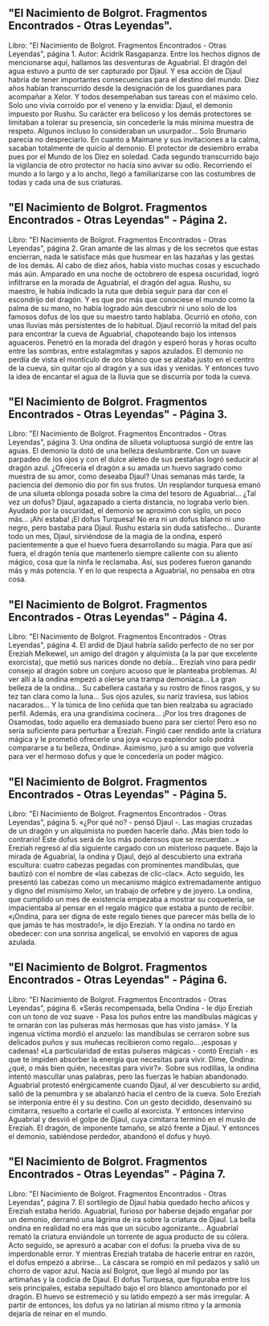 ## "El Nacimiento de Bolgrot. Fragmentos Encontrados - Otras Leyendas".
Libro: "El Nacimiento de Bolgrot. Fragmentos Encontrados - Otras Leyendas", página 1.
Autor: Acidrik Rasgapanza.
Entre los hechos dignos de mencionarse aquí, hallamos las desventuras de Aguabrial. El dragón del agua estuvo a punto de ser capturado por Djaul. Y esa acción de Djaul habría de tener importantes consecuencias para el destino del mundo.
Diez años habían transcurrido desde la designación de los guardianes para acompañar a Xelor. Y todos desempeñaban sus tareas con el máximo celo. Solo uno vivía corroído por el veneno y la envidia: Djaul, el demonio impuesto por Rushu. Su carácter era belicoso y los demás protectores se limitaban a tolerar su presencia, sin concederle la más mínima muestra de respeto. Algunos incluso lo consideraban un usurpador... Solo Brumario parecía no despreciarlo. En cuanto a Maimane y sus invitaciones a la calma, sacaban totalmente de quicio al demonio. El protector de desiembro erraba pues por el Mundo de los Diez en soledad. Cada segundo transcurrido bajo la vigilancia de otro protector no hacía sino avivar su odio. Recorriendo el mundo a lo largo y a lo ancho, llegó a familiarizarse con las costumbres de todas y cada una de sus criaturas.

## "El Nacimiento de Bolgrot. Fragmentos Encontrados - Otras Leyendas" - Página 2.
Libro: "El Nacimiento de Bolgrot. Fragmentos Encontrados - Otras Leyendas", página 2.
Gran amante de las almas y de los secretos que estas encierran, nada le satisface más que husmear en las hazañas y las gestas de los demás. Al cabo de diez años, había visto muchas cosas y escuchado más aún.
Amparado en una noche de octobrero de espesa oscuridad, logró infiltrarse en la morada de Aguabrial, el dragón del agua. Rushu, su maestro, le había indicado la ruta que debía seguir para dar con el escondrijo del dragón. Y es que por más que conociese el mundo como la palma de su mano, no había logrado aún descubrir ni uno solo de los famosos dofus de los que su maestro tanto hablaba.
Ocurrió en otoño, con unas lluvias más persistentes de lo habitual. Djaul recorrió la mitad del país para encontrar la cueva de Aguabrial, chapoteando bajo los intensos aguaceros. Penetró en la morada del dragón y esperó horas y horas oculto entre las sombras, entre estalagmitas y sapos azulados. El demonio no perdía de vista el montículo de oro blanco que se alzaba justo en el centro de la cueva, sin quitar ojo al dragón y a sus idas y venidas. Y entonces tuvo la idea de encantar el agua de la lluvia que se discurría por toda la cueva.

## "El Nacimiento de Bolgrot. Fragmentos Encontrados - Otras Leyendas" - Página 3.
Libro: "El Nacimiento de Bolgrot. Fragmentos Encontrados - Otras Leyendas", página 3.
Una ondina de silueta voluptuosa surgió de entre las aguas. El demonio la dotó de una belleza deslumbrante. Con un suave parpadeo de los ojos y con el dulce aleteo de sus pestañas logró seducir al dragón azul. ¿Ofrecería el dragón a su amada un huevo sagrado como muestra de su amor, como deseaba Djaul?
Unas semanas más tarde, la paciencia del demonio dio por fin sus frutos. Un resplandor turquesa emanó de una silueta oblonga posada sobre la cima del tesoro de Aguabrial... ¿Tal vez un dofus? Djaul, agazapado a cierta distancia, no lograba verlo bien. Ayudado por la oscuridad, el demonio se aproximó con sigilo, un poco más... ¡Ahí estaba! ¡El dofus Turquesa! No era ni un dofus blanco ni uno negro, pero bastaba para Djaul. Rushu estaría sin duda satisfecho...
Durante todo un mes, Djaul, sirviéndose de la magia de la ondina, esperó pacientemente a que el huevo fuera desarrollando su magia. Para que así fuera, el dragón tenía que mantenerlo siempre caliente con su aliento mágico, cosa que la ninfa le reclamaba. Así, sus poderes fueron ganando más y más potencia. Y en lo que respecta a Aguabrial, no pensaba en otra cosa.

## "El Nacimiento de Bolgrot. Fragmentos Encontrados - Otras Leyendas" - Página 4.
Libro: "El Nacimiento de Bolgrot. Fragmentos Encontrados - Otras Leyendas", página 4.
El ardid de Djaul habría salido perfecto de no ser por Ereziah Melkewel, un amigo del dragón y alquimista (a la par que excelente exorcista), que metió sus narices donde no debía...
Ereziah vino para pedir consejo al dragón sobre un conjuro acuoso que le planteaba problemas. Al ver allí a la ondina empezó a olerse una trampa demoníaca... La gran belleza de la ondina... Su cabellera castaña y su rostro de finos rasgos, y su tez tan clara como la luna... Sus ojos azules, su nariz traviesa, sus labios nacarados... Y la túnica de lino ceñida que tan bien realzaba su agraciado perfil. Además, era una grandísima cocinera... ¡Por los tres dragones de Osamodas, todo aquello era demasiado bueno para ser cierto! Pero eso no sería suficiente para perturbar a Ereziah. Fingió caer rendido ante la criatura mágica y le prometió ofrecerle una joya «cuyo esplendor solo podrá compararse a tu belleza, Ondina». Asimismo, juró a su amigo que volvería para ver el hermoso dofus y que le concedería un poder mágico.

## "El Nacimiento de Bolgrot. Fragmentos Encontrados - Otras Leyendas" - Página 5.
Libro: "El Nacimiento de Bolgrot. Fragmentos Encontrados - Otras Leyendas", página 5.
«¿Por qué no? - pensó Djaul -. Las magias cruzadas de un dragón y un alquimista no pueden hacerle daño. ¡Más bien todo lo contrario! Este dofus será de los más poderosos que se recuerdan...»
Ereziah regresó al día siguiente cargado con un misterioso paquete. Bajo la mirada de Aguabrial, la ondina y Djaul, dejó al descubierto una extraña escultura: cuatro cabezas pegadas con prominentes mandíbulas, que bautizó con el nombre de «las cabezas de clic-clac». Acto seguido, les presentó las cabezas como un mecanismo mágico extremadamente antiguo y digno del mismísimo Xelor, un trabajo de orfebre y de joyero. La ondina, que cumplido un mes de existencia empezaba a mostrar su coquetería, se impacientaba al pensar en el regalo mágico que estaba a punto de recibir.
«¡Ondina, para ser digna de este regalo tienes que parecer más bella de lo que jamás te has mostrado!», le dijo Ereziah.
Y la ondina no tardó en obedecer: con una sonrisa angelical, se envolvió en vapores de agua azulada.

## "El Nacimiento de Bolgrot. Fragmentos Encontrados - Otras Leyendas" - Página 6.
Libro: "El Nacimiento de Bolgrot. Fragmentos Encontrados - Otras Leyendas", página 6.
«Serás recompensada, bella Ondina - le dijo Ereziah con un tono de voz suave - Pasa los puños entre las mandíbulas mágicas y te ornarán con las pulseras más hermosas que has visto jamás». Y la ingenua víctima mordió el anzuelo: las mandíbulas se cerraron sobre sus delicados puños y sus muñecas recibieron como regalo... ¡esposas y cadenas!
«La particularidad de estas pulseras mágicas - contó Ereziah - es que te impiden absorber la energía que necesitas para vivir. Dime, Ondina: ¿qué, o más bien quién, necesitas para vivir?». Sobre sus rodillas, la ondina intentó mascullar unas palabras, pero las fuerzas le habían abandonado. Aguabrial protestó enérgicamente cuando Djaul, al ver descubierto su ardid, salió de la penumbra y se abalanzó hacia el centro de la cueva. Solo Ereziah se interponía entre él y su destino. Con un gesto decidido, desenvainó su cimitarra, resuelto a cortarle el cuello al exorcista. Y entonces intervino Aguabrial y desvió el golpe de Djaul, cuya cimitarra terminó en el muslo de Ereziah. El dragón, de imponente tamaño, se alzó frente a Djaul. Y entonces el demonio, sabiéndose perdedor, abandonó el dofus y huyó.

## "El Nacimiento de Bolgrot. Fragmentos Encontrados - Otras Leyendas" - Página 7.
Libro: "El Nacimiento de Bolgrot. Fragmentos Encontrados - Otras Leyendas", página 7.
El sortilegio de Djaul había quedado hecho añicos y Ereziah estaba herido. Aguabrial, furioso por haberse dejado engañar por un demonio, derramó una lágrima de ira sobre la criatura de Djaul. La bella ondina en realidad no era más que un súcubo agonizante... Aguabrial remató la criatura enviándole un torrente de agua producto de su cólera. Acto seguido, se apresuró a acabar con el dofus: la prueba viva de su imperdonable error. Y mientras Ereziah trataba de hacerle entrar en razón, el dofus empezó a abrirse... La cáscara se rompió en mil pedazos y salió un chorro de vapor azul. Nacía así Bolgrot, que llegó al mundo por las artimañas y la codicia de Djaul.
El dofus Turquesa, que figuraba entre los seis principales, estaba sepultado bajo el oro blanco amontonado por el dragón. El huevo se estremeció y su latido empezó a ser más irregular. A partir de entonces, los dofus ya no latirían al mismo ritmo y la armonía dejaría de reinar en el mundo.